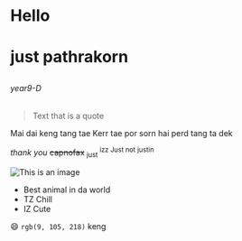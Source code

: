 # Hello
# just pathrakorn
## 
###### year9-D


> Text that is a quote 

Mai dai keng tang tae Kerr tae por sorn hai perd tang ta dek

*thank you*   ~~capnofax~~
<sub> just </sub>
<sup>    izz Just not justin </sup>

![This is an image](https://img.freepik.com/free-photo/capybara-nature-habitat-northern-pantanal_475641-1029.jpg?w=1060&t=st=1660725632~exp=1660726232~hmac=9c819493857207753e58bf17703af854696001adda9b9467ababeeaa38c385aa) 
- Best animal in da world
- TZ Chill
- IZ Cute

:smile: 
`rgb(9, 105, 218)` keng
